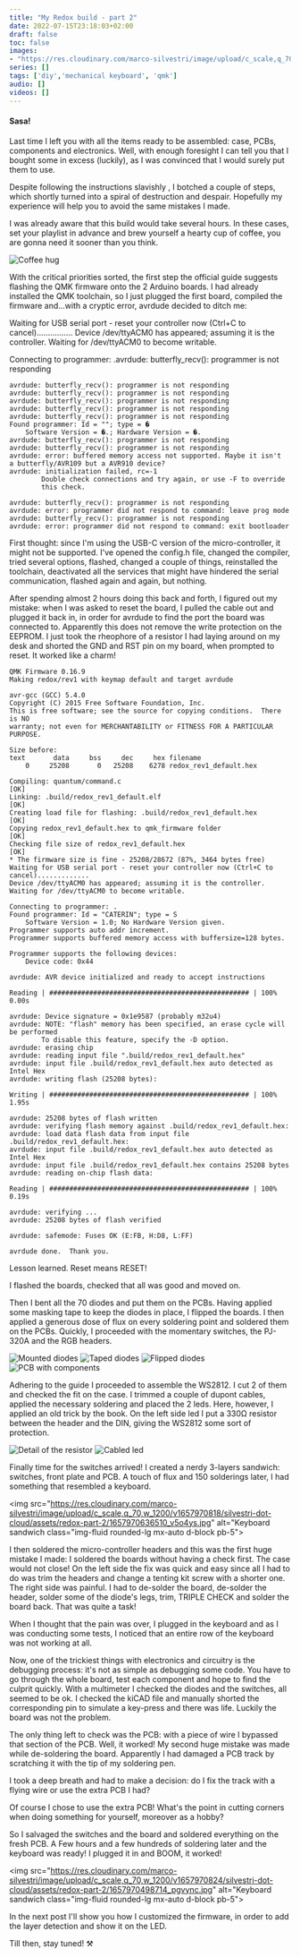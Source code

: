 ```yaml
---
title: "My Redox build - part 2"
date: 2022-07-15T23:18:03+02:00
draft: false
toc: false
images:
- "https://res.cloudinary.com/marco-silvestri/image/upload/c_scale,q_70,w_700/v1657313651/silvestri-dot-cloud/assets/1657313281672_pjkowo.jpg"
series: []
tags: ['diy','mechanical keyboard', 'qmk']
audio: []
videos: []
---
```

#### Sasa!
Last time I left you with all the items ready to be assembled: case, PCBs, components and electronics. Well, with enough foresight I can tell you that I bought some in excess (luckily), as I was convinced that I would surely put them to use.

Despite following the instructions slavishly , I botched a couple of steps, which shortly turned into a spiral of destruction and despair. Hopefully my experience will help you to avoid the same mistakes I made.

I was already aware that this build would take several hours. In these cases, set your playlist in advance and brew yourself a hearty cup of coffee, you are gonna need it sooner than you think.

<img src="https://res.cloudinary.com/marco-silvestri/image/upload/c_scale,q_70,w_684/v1657970819/silvestri-dot-cloud/assets/redox-part-2/1657970498816_mnvbqy.jpg" alt="Coffee hug" class="img-fluid rounded-lg mx-auto d-block pb-5">

With the critical priorities sorted, the first step the official guide suggests flashing the QMK firmware onto the 2 Arduino boards.
I had already installed the QMK toolchain, so I just plugged the first board, compiled the firmware and...with a cryptic error, avrdude decided to ditch me:

Waiting for USB serial port - reset your controller now (Ctrl+C to cancel)................
Device /dev/ttyACM0 has appeared; assuming it is the controller.
Waiting for /dev/ttyACM0 to become writable.

Connecting to programmer: .avrdude: butterfly_recv(): programmer is not responding

    avrdude: butterfly_recv(): programmer is not responding
    avrdude: butterfly_recv(): programmer is not responding
    avrdude: butterfly_recv(): programmer is not responding
    avrdude: butterfly_recv(): programmer is not responding
    avrdude: butterfly_recv(): programmer is not responding
    Found programmer: Id = ""; type = �
        Software Version = �.; Hardware Version = �.
    avrdude: butterfly_recv(): programmer is not responding
    avrdude: butterfly_recv(): programmer is not responding
    avrdude: error: buffered memory access not supported. Maybe it isn't
    a butterfly/AVR109 but a AVR910 device?
    avrdude: initialization failed, rc=-1
            Double check connections and try again, or use -F to override
            this check.

    avrdude: butterfly_recv(): programmer is not responding
    avrdude: error: programmer did not respond to command: leave prog mode
    avrdude: butterfly_recv(): programmer is not responding
    avrdude: error: programmer did not respond to command: exit bootloader

First thought: since I'm using the USB-C version of the micro-controller, it might not be supported. I've opened the config.h file, changed the compiler, tried several options, flashed, changed a couple of things, reinstalled the toolchain, deactivated all the services that might have hindered the serial communication, flashed again and again, but nothing.

After spending almost 2 hours doing this back and forth, I figured out my mistake: when I was asked to reset the board, I pulled the cable out and plugged it back in, in order for avrdude to find the port the board was connected to. Apparently this does not remove the write protection on the EEPROM.
I just took the rheophore of a resistor I had laying around on my desk and shorted the GND and RST pin on my board, when prompted to reset. It worked like a charm!

    QMK Firmware 0.16.9
    Making redox/rev1 with keymap default and target avrdude

    avr-gcc (GCC) 5.4.0
    Copyright (C) 2015 Free Software Foundation, Inc.
    This is free software; see the source for copying conditions.  There is NO
    warranty; not even for MERCHANTABILITY or FITNESS FOR A PARTICULAR PURPOSE.

    Size before:
    text	   data	    bss	    dec	    hex	filename
        0	  25208	      0	  25208	   6278	redox_rev1_default.hex

    Compiling: quantum/command.c                                                                        [OK]
    Linking: .build/redox_rev1_default.elf                                                              [OK]
    Creating load file for flashing: .build/redox_rev1_default.hex                                      [OK]
    Copying redox_rev1_default.hex to qmk_firmware folder                                               [OK]
    Checking file size of redox_rev1_default.hex                                                        [OK]
    * The firmware size is fine - 25208/28672 (87%, 3464 bytes free)
    Waiting for USB serial port - reset your controller now (Ctrl+C to cancel).............
    Device /dev/ttyACM0 has appeared; assuming it is the controller.
    Waiting for /dev/ttyACM0 to become writable.

    Connecting to programmer: .
    Found programmer: Id = "CATERIN"; type = S
        Software Version = 1.0; No Hardware Version given.
    Programmer supports auto addr increment.
    Programmer supports buffered memory access with buffersize=128 bytes.

    Programmer supports the following devices:
        Device code: 0x44

    avrdude: AVR device initialized and ready to accept instructions

    Reading | ################################################## | 100% 0.00s

    avrdude: Device signature = 0x1e9587 (probably m32u4)
    avrdude: NOTE: "flash" memory has been specified, an erase cycle will be performed
            To disable this feature, specify the -D option.
    avrdude: erasing chip
    avrdude: reading input file ".build/redox_rev1_default.hex"
    avrdude: input file .build/redox_rev1_default.hex auto detected as Intel Hex
    avrdude: writing flash (25208 bytes):

    Writing | ################################################## | 100% 1.95s

    avrdude: 25208 bytes of flash written
    avrdude: verifying flash memory against .build/redox_rev1_default.hex:
    avrdude: load data flash data from input file .build/redox_rev1_default.hex:
    avrdude: input file .build/redox_rev1_default.hex auto detected as Intel Hex
    avrdude: input file .build/redox_rev1_default.hex contains 25208 bytes
    avrdude: reading on-chip flash data:

    Reading | ################################################## | 100% 0.19s

    avrdude: verifying ...
    avrdude: 25208 bytes of flash verified

    avrdude: safemode: Fuses OK (E:FB, H:D8, L:FF)

    avrdude done.  Thank you.


Lesson learned. Reset means RESET!

I flashed the boards, checked that all was good and moved on.

Then I bent all the 70 diodes and put them on the PCBs. Having applied some masking tape to keep the diodes in place, I flipped the boards. I then applied a generous dose of flux on every soldering point and soldered them on the PCBs. Quickly, I proceeded with the momentary switches, the PJ-320A and the RGB headers.

<img src="https://res.cloudinary.com/marco-silvestri/image/upload/c_scale,q_69,w_1227/v1657970827/silvestri-dot-cloud/assets/redox-part-2/1657970498793_ynvo1t.jpg" alt="Mounted diodes" class="img-fluid rounded-lg mx-auto d-block pb-5">

<img src="https://res.cloudinary.com/marco-silvestri/image/upload/c_scale,q_70,w_1289/v1657970815/silvestri-dot-cloud/assets/redox-part-2/1657970498776_uqfxek.jpg" alt="Taped diodes" class="img-fluid rounded-lg mx-auto d-block pb-5">

<img src="https://res.cloudinary.com/marco-silvestri/image/upload/c_scale,q_70,w_1200/v1657970828/silvestri-dot-cloud/assets/redox-part-2/1657970498756_mlzajz.jpg" alt="Flipped diodes" class="img-fluid rounded-lg mx-auto d-block pb-5">

<img src="https://res.cloudinary.com/marco-silvestri/image/upload/c_scale,q_70,w_1200/v1657970821/silvestri-dot-cloud/assets/redox-part-2/1657970498725_g3vzqu.jpg" alt="PCB with components" class="img-fluid rounded-lg mx-auto d-block pb-5">

Adhering to the guide I proceeded to assemble the WS2812. I cut 2 of them and checked the fit on the case. I trimmed a couple of dupont cables, applied the necessary soldering and placed the 2 leds.
Here, however, I applied an old trick by the book. On the left side led I put a 330Ω resistor between the header and the DIN, giving the WS2812 some sort of protection.

<img src="https://res.cloudinary.com/marco-silvestri/image/upload/c_scale,q_70,w_1200/v1657970815/silvestri-dot-cloud/assets/redox-part-2/1657970498745_wmauxp.jpg" alt="Detail of the resistor" class="img-fluid rounded-lg mx-auto d-block pb-5">

<img src="https://res.cloudinary.com/marco-silvestri/image/upload/c_scale,q_70,w_1200/v1657970824/silvestri-dot-cloud/assets/redox-part-2/1657970498734_uh8kb4.jpg" alt="Cabled led" class="img-fluid rounded-lg mx-auto d-block pb-5">

Finally time for the switches arrived! I created a nerdy 3-layers sandwich: switches, front plate and PCB. A touch of flux and 150 solderings later, I had something that resembled a keyboard.

<img src="https://res.cloudinary.com/marco-silvestri/image/upload/c_scale,q_70,w_1200/v1657970818/silvestri-dot-cloud/assets/redox-part-2/1657970636510_v5o4ys.jpg" alt="Keyboard sandwich class="img-fluid rounded-lg mx-auto d-block pb-5">

I then soldered the micro-controller headers and this was the first huge mistake I made: I soldered the boards without having a check first. The case would not close!
On the left side the fix was quick and easy since all I had to do was trim the headers and change a tenting kit screw with a shorter one.
The right side was painful. I had to de-solder the board, de-solder the header, solder some of the diode's legs, trim, TRIPLE CHECK and solder the board back. That was quite a task!

When I thought that the pain was over, I plugged in the keyboard and as I was conducting some tests, I noticed that an entire row of the keyboard was not working at all.

Now, one of the trickiest things with electronics and circuitry is the debugging process: it's not as simple as debugging some code. You have to go through the whole board, test each component and hope to find the culprit quickly.
With a multimeter I checked the diodes and the switches, all seemed to be ok.
I checked the kiCAD file and manually shorted the corresponding pin to simulate a key-press and there was life. Luckily the board was not the problem.

The only thing left to check was the PCB: with a piece of wire I bypassed that section of the PCB. Well, it worked!
My second huge mistake was made while de-soldering the board. Apparently I had damaged a PCB track by scratching it with the tip of my soldering pen.

I took a deep breath and had to make a decision: do I fix the track with a flying wire or use the extra PCB I had?

Of course I chose to use the extra PCB! What's the point in cutting corners when doing something for yourself, moreover as a hobby?

So I salvaged the switches and the board and soldered everything on the fresh PCB.
A Few hours and a few hundreds of soldering later and the keyboard was ready! I plugged it in and BOOM, it worked!

<img src="https://res.cloudinary.com/marco-silvestri/image/upload/c_scale,q_70,w_1200/v1657970824/silvestri-dot-cloud/assets/redox-part-2/1657970498714_pgvync.jpg" alt="Keyboard sandwich class="img-fluid rounded-lg mx-auto d-block pb-5">

In the next post I'll show you how I customized the firmware, in order to add the layer detection and show it on the LED.

Till then, stay tuned! ⚒